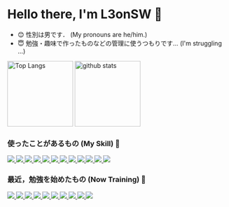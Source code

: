 <!---
L3onSW/L3onSW is a ✨ special ✨ repository because its `README.md` (this file) appears on your GitHub profile.
You can click the Preview link to take a look at your changes.
--->

# Hello there, I'm L3onSW :wave:

- :blush: 性別は男です． (My pronouns are he/him.) 
- :innocent: 勉強・趣味で作ったものなどの管理に使うつもりです... (I'm struggling ...) 

<!--
- 👋 Hi, I’m @L3onSW
- 👀 I’m interested in ...
- 🌱 I’m currently learning ...
- 💞️ I’m looking to collaborate on ...
- 📫 How to reach me ...
-->

<!-- -->
<p align="left"> 
  <img alt="Top Langs" height="150px" src="https://github-readme-stats-l3onsws-projects.vercel.app/api/top-langs/?username=L3onSW&layout=compact&count_private=true&show_icons=true&hide=jupyter%20notebook,tex,vim%20script&theme=github_dark" />
  <img alt="github stats" height="150px" src="https://github-readme-stats-l3onsws-projects.vercel.app/api?username=L3onSW&count_private=true&show_icons=true&theme=github_dark" />
</p>


<!-- トロフィーの表示 --> 
<!-- プライベートリポジトリでコミットしまくった結果コミット数だけ多くて恥ずかしいので表示しない -->
<!-- もう少し色々がんばったら表示しても良いかも -->
<!--
[![trophy](https://github-profile-trophy.vercel.app/?username=L3onSW&theme=darkhub&column=4)](https://github.com/L3onSW/github-profile-trophy)
-->

<!-- プライベートリポジトリでコミットしまくった結果コミット数だけ多くて恥ずかしいので表示しない -->
<!-- もう少し色々がんばったら表示しても良いかも -->
<!--
[![](https://github-readme-streak-stats.herokuapp.com/?user=L3onSW&theme=github_dark)](https://github-readme-streak-stats.herokuapp.com/?user=L3onSW&theme=github_dark)
-->
 
### 使ったことがあるもの (My Skill) :hatched_chick:
<p align="left"> 
  <!-- Python -->
  <a href="https://www.python.org" target="_blank" rel="noreferrer">
    <img src="https://skillicons.dev/icons?i=python">
  </a>
  
  <!-- C -->
  <a href="https://www.cprogramming.com/" target="_blank" rel="noreferrer">
    <img src="https://skillicons.dev/icons?i=c">
  </a>
  
  <!-- C++ -->
  <a href="https://isocpp.org/" target="_blank" rel="noreferrer">
    <img src="https://skillicons.dev/icons?i=cpp">
  </a>

  <!-- Bash -->
  <a href="https://www.gnu.org/software/bash/" target="_blank" rel="noreferrer">
    <img src="https://skillicons.dev/icons?i=bash">
  </a>

  <!-- Linux -->
  <a href="https://www.linux.org/pages/download/" target="_blank" rel="noreferrer">
    <img src="https://skillicons.dev/icons?i=linux">
  </a>
  
  <!-- PyTorch -->
  <a href="https://pytorch.org/" target="_blank" rel="noreferrer">
    <img src="https://skillicons.dev/icons?i=pytorch">
  </a>

  <!-- TensorFlow -->
  <a href="https://www.tensorflow.org/?hl=ja" target="_blank" rel="noreferrer">
    <img src="https://skillicons.dev/icons?i=tensorflow">
  </a>
  
  <!-- HTML -->
  <a href="https://developer.mozilla.org/ja/docs/Web/HTML/" target="_blank" rel="noreferrer">
    <img src="https://skillicons.dev/icons?i=html">
  </a>
  
  <!-- CSS -->
  <a href="https://developer.mozilla.org/ja/docs/Learn/Getting_started_with_the_web/CSS_basics/" target="_blank" rel="noreferrer">
    <img src="https://skillicons.dev/icons?i=css">
  </a>
  
  <!-- JavaScript (Vanilla JS) -->
  <a href="https://developer.mozilla.org/ja/docs/Web/JavaScript/" target="_blank" rel="noreferrer">
    <img src="https://skillicons.dev/icons?i=js">
  </a>
  
  <!-- Fortran -->
  <a href="https://fortran-lang.org/" target="_blank" rel="noreferrer">
    <img src="https://skillicons.dev/icons?i=fortran">
  </a>
  
  <!-- LaTeX -->
  <a href="https://www.latex-project.org/" target="_blank" rel="noreferrer">
    <img src="https://skillicons.dev/icons?i=latex">
  </a>
  
  <!-- Neovim --> <!-- エディタ載せると変かも?? -->
  <!-- 
  <a href="https://neovim.io/" target="_blank" rel="noreferrer">
    <img src="https://skillicons.dev/icons?i=neovim">
  </a>
  -->

  <!-- Vim --> <!-- エディタ載せると変かも?? -->
  <!-- 
  <a href="https://www.vim.org/" target="_blank" rel="noreferrer">
    <img src="https://skillicons.dev/icons?i=vim">
  </a>
  -->
  
  <!-- Visual Studio Code --> <!-- エディタ載せると変かも?? -->
  <!-- 
  <a href="https://code.visualstudio.com/" target="_blank" rel="noreferrer">
    <img src="https://skillicons.dev/icons?i=vscode">
  </a>
  -->

  <!-- Emacs --> <!-- エディタ載せると変かも?? -->
  <!-- 
  <a href="https://www.gnu.org/software/emacs/ target="_blank" rel="noreferrer">
    <img src="https://skillicons.dev/icons?i=emacs">
  </a>
  -->
  
</p>

### 最近，勉強を始めたもの (Now Training) :hatching_chick:
<p align="left"> 
  <!-- Django -->
  <a href="https://www.djangoproject.com/" target="_blank" rel="noreferrer">
    <img src="https://skillicons.dev/icons?i=django">
  </a>

  <!-- Nginx -->
  <a href="https://nginx.org/en/" target="_blank" rel="noreferrer">
    <img src="https://skillicons.dev/icons?i=nginx">
  </a>

  <!-- React -->
  <a href="https://ja.react.dev/blog/2023/03/16/introducing-react-dev" target="_blank" rel="noreferrer">
    <img src="https://skillicons.dev/icons?i=react">
  </a>
  
  <!-- AWS (Amazon Web Services) -->
  <a href="https://aws.amazon.com" target="_blank" rel="noreferrer">
    <img src="https://skillicons.dev/icons?i=aws">
  </a>
  
  <!-- GCP (Google Cloud Platform) -->
  <a href="https://cloud.google.com" target="_blank" rel="noreferrer">
    <img src="https://skillicons.dev/icons?i=gcp">
  </a>
  
  <!-- Docker -->
  <a href="https://www.docker.com/" target="_blank" rel="noreferrer">
    <img src="https://skillicons.dev/icons?i=docker">
  </a>
  
  <!-- Kubernetes (K8s) -->
  <a href="https://kubernetes.io/ja/" target="_blank" rel="noreferrer">
    <img src="https://skillicons.dev/icons?i=kubernetes">
  </a>
  
  <!-- Git -->
  <a href="https://git-scm.com/" target="_blank" rel="noreferrer">
    <img src="https://skillicons.dev/icons?i=git">
  </a>
  
  <!-- Github -->
  <a href="https://github.co.jp/" target="_blank" rel="noreferrer">
    <img src="https://skillicons.dev/icons?i=github">
  </a>
  
  <!-- Raspberry Pi -->
  <a href="https://www.raspberrypi.com/" target="_blank" rel="noreferrer">
    <img src="https://skillicons.dev/icons?i=raspberrypi">
  </a>
</p>

<!--
### 連絡先 (Contact)
<p>
-->
  <!-- Linkedin -->
  <!--
  <a href="" target="_blank" rel="noreferrer">
    <img src="https://skillicons.dev/icons?i=linkedin">
  </a>
  -->

  <!-- Discord -->
  <!--
  <a href="" target="_blank" rel="noreferrer">
    <img src="https://skillicons.dev/icons?i=discord">
  </a>
  -->

  <!-- Stack Overflow -->
  <!--
  <a href="" target="_blank" rel="noreferrer">
    <img src="https://skillicons.dev/icons?i=stackoverflow">
  </a>
  -->

  <!-- Twitter (X) -->
  <!--
  <a href="" target="_blank" rel="noreferrer">
    <img src="https://skillicons.dev/icons?i=twitter">
  </a>
  -->
  
  <!-- Instagram -->
  <!--
  <a href="" target="_blank" rel="noreferrer">
    <img src="https://skillicons.dev/icons?i=instagram">
  </a>
  -->

<!--  
</p>
-->
